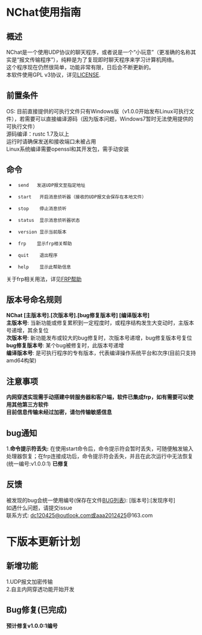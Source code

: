 # NChat使用指南
## 概述

NChat是一个使用UDP协议的聊天程序，或者说是一个“小玩意”（更准确的名称其实是“报文传输程序”），纯粹是为了复现即时聊天程序来学习计算机网络。  
这个程序现在仍然很简单，功能非常有限，日后会不断更新的。  
本软件使用GPL v3协议，详见[LICENSE](./LICENSE.txt).

## 前置条件

OS: 目前直接提供的可执行文件只有Windows版（v1.0.0开始发布Linux可执行文件），若需要可以直接编译源码（因为版本问题，Windows7暂时无法使用提供的可执行文件）  
源码编译：rustc 1.7及以上  
运行时请确保发送和接收端口未被占用  
Linux系统编译需要openssl和其开发包，需手动安装

 ## 命令

+      send   发送UDP报文至指定地址  
+      start   开启消息侦听器（接收的UDP报文会保存在本地文件）  
+      stop    停止消息侦听  
+      status  显示消息侦听器状态  
+      version 显示当前版本  
+      frp    显示frp相关帮助  
+      quit    退出程序
+      help    显示此帮助信息     
关于frp相关用法，详见[FRP帮助](./FRP_README.md)

## 版本号命名规则
**NChat [主版本号].[次版本号].[bug修复版本号] [编译版本号]**  
**主版本号**: 当新功能或修复累积到一定程度时，或程序结构发生大变动时，主版本号递增，其余复位  
**次版本号**: 新功能发布或较大的bug修复时，次版本号递增，bug修复版本号复位  
**bug修复版本号**: 某个bug被修复时，此版本号递增  
**编译版本号**: 是可执行程序的专有版本，代表编译操作系统平台和次序(目前只支持amd64构架)

 ## 注意事项

**内网穿透实现需手动搭建中转服务器和客户端，软件已集成frp，如有需要可以使用其他第三方软件  
目前信息传输未经过加密，请勿传输敏感信息**

## bug通知

1.**命令提示符丢失:**   在使用start命令后，命令提示符会暂时丢失，可随便触发输入处理器恢复；在frp连接成功后，命令提示符会丢失，并且在此次运行中无法恢复(统一编号:v1.0.0:1)	**已修复**

## 反馈

被发现的bug会统一使用编号(保存在文件[BUG列表](bug_list.txt)): [版本号]:[发现序号]  
如遇什么问题，请提交issue  
联系方式: dc120425@outlook.com或aaa2012425@163.com  

# 下版本更新计划
## 新增功能

1.UDP报文加密传输  
2.自主内网穿透功能开始开发

## Bug修复(已完成)

**预计修复v1.0.0:1编号**
